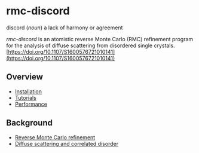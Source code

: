 # **rmc-discord**

discord (*noun*) a lack of harmony or agreement

<!-- <img src="docs/rmc-discord.png" alt="discord (*noun*) a lack of harmony or agreement" width="128" height="128"> --->

*rmc-discord* is an atomistic reverse Monte Carlo (RMC) refinement program for the analysis of diffuse scattering from disordered single crystals.
[https://doi.org/10.1107/S1600576721010141](https://doi.org/10.1107/S1600576721010141)

## **Overview**
* [Installation](docs/installation)
* [Tutorials](docs/tutorials)
* [Performance](docs/performance)

## **Background**
* [Reverse Monte Carlo refinement](docs/reverse-monte-carlo-refinement)
* [Diffuse scattering and correlated disorder](docs/diffuse-scattering-and-correlated-disorder)

<!--
<br />
<hr style="width:100%; height:1px; background-color: #b0b0b0; border:none;" />

<p align="center">
<img src="logo-dis.svg" alt="Displacive disorder" width="256">
<br />
</p>
-->
